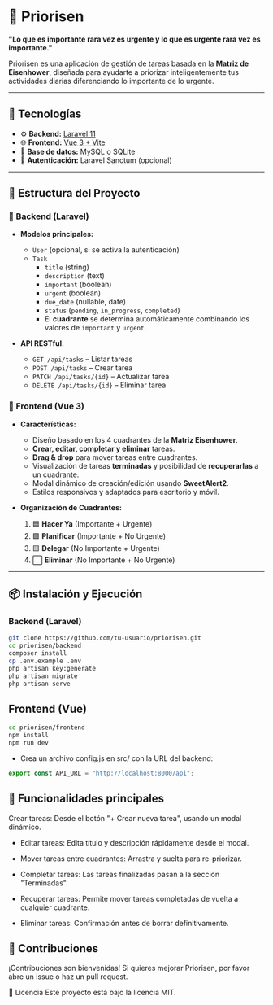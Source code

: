 # 🧠 Priorisen

**"Lo que es importante rara vez es urgente y lo que es urgente rara vez es importante."**

Priorisen es una aplicación de gestión de tareas basada en la **Matriz de Eisenhower**, diseñada para ayudarte a priorizar inteligentemente tus actividades diarias diferenciando lo importante de lo urgente.

---

## 🚀 Tecnologías

-   ⚙️ **Backend:** [Laravel 11](https://laravel.com/)
-   🌐 **Frontend:** [Vue 3 + Vite](https://vitejs.dev/)
-   🧪 **Base de datos:** MySQL o SQLite
-   🔐 **Autenticación:** Laravel Sanctum (opcional)

---

## 🧩 Estructura del Proyecto

### 📁 Backend (Laravel)

-   **Modelos principales:**

    -   `User` (opcional, si se activa la autenticación)
    -   `Task`
        -   `title` (string)
        -   `description` (text)
        -   `important` (boolean)
        -   `urgent` (boolean)
        -   `due_date` (nullable, date)
        -   `status` (`pending`, `in_progress`, `completed`)
        -   El **cuadrante** se determina automáticamente combinando los valores de `important` y `urgent`.

-   **API RESTful:**
    -   `GET /api/tasks` – Listar tareas
    -   `POST /api/tasks` – Crear tarea
    -   `PATCH /api/tasks/{id}` – Actualizar tarea
    -   `DELETE /api/tasks/{id}` – Eliminar tarea

### 📁 Frontend (Vue 3)

-   **Características:**

    -   Diseño basado en los 4 cuadrantes de la **Matriz Eisenhower**.
    -   **Crear, editar, completar y eliminar** tareas.
    -   **Drag & drop** para mover tareas entre cuadrantes.
    -   Visualización de tareas **terminadas** y posibilidad de **recuperarlas** a un cuadrante.
    -   Modal dinámico de creación/edición usando **SweetAlert2**.
    -   Estilos responsivos y adaptados para escritorio y móvil.

-   **Organización de Cuadrantes:**
    1. 🟦 **Hacer Ya** (Importante + Urgente)
    2. 🟩 **Planificar** (Importante + No Urgente)
    3. 🟨 **Delegar** (No Importante + Urgente)
    4. ⬜ **Eliminar** (No Importante + No Urgente)

---

## 📦 Instalación y Ejecución

### Backend (Laravel)

```bash
git clone https://github.com/tu-usuario/priorisen.git
cd priorisen/backend
composer install
cp .env.example .env
php artisan key:generate
php artisan migrate
php artisan serve
```

## Frontend (Vue)

```bash
cd priorisen/frontend
npm install
npm run dev
```

-   Crea un archivo config.js en src/ con la URL del backend:

```javascript
export const API_URL = "http://localhost:8000/api";
```

## 🎯 Funcionalidades principales

Crear tareas: Desde el botón "+ Crear nueva tarea", usando un modal dinámico.

-   Editar tareas: Edita título y descripción rápidamente desde el modal.

-   Mover tareas entre cuadrantes: Arrastra y suelta para re-priorizar.

-   Completar tareas: Las tareas finalizadas pasan a la sección "Terminadas".

-   Recuperar tareas: Permite mover tareas completadas de vuelta a cualquier cuadrante.

-   Eliminar tareas: Confirmación antes de borrar definitivamente.

## 🤝 Contribuciones

¡Contribuciones son bienvenidas! Si quieres mejorar Priorisen, por favor abre un issue o haz un pull request.

📜 Licencia
Este proyecto está bajo la licencia MIT.
